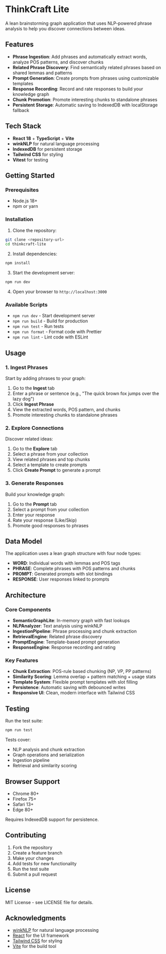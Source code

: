 # ThinkCraft Lite

A lean brainstorming graph application that uses NLP-powered phrase analysis to help you discover connections between ideas.

## Features

- **Phrase Ingestion**: Add phrases and automatically extract words, analyze POS patterns, and discover chunks
- **Related Phrase Discovery**: Find semantically related phrases based on shared lemmas and patterns
- **Prompt Generation**: Create prompts from phrases using customizable templates
- **Response Recording**: Record and rate responses to build your knowledge graph
- **Chunk Promotion**: Promote interesting chunks to standalone phrases
- **Persistent Storage**: Automatic saving to IndexedDB with localStorage fallback

## Tech Stack

- **React 18** + **TypeScript** + **Vite**
- **winkNLP** for natural language processing
- **IndexedDB** for persistent storage
- **Tailwind CSS** for styling
- **Vitest** for testing

## Getting Started

### Prerequisites

- Node.js 18+ 
- npm or yarn

### Installation

1. Clone the repository:
```bash
git clone <repository-url>
cd thinkcraft-lite
```

2. Install dependencies:
```bash
npm install
```

3. Start the development server:
```bash
npm run dev
```

4. Open your browser to `http://localhost:3000`

### Available Scripts

- `npm run dev` - Start development server
- `npm run build` - Build for production
- `npm run test` - Run tests
- `npm run format` - Format code with Prettier
- `npm run lint` - Lint code with ESLint

## Usage

### 1. Ingest Phrases

Start by adding phrases to your graph:

1. Go to the **Ingest** tab
2. Enter a phrase or sentence (e.g., "The quick brown fox jumps over the lazy dog")
3. Click **Ingest Phrase**
4. View the extracted words, POS pattern, and chunks
5. Promote interesting chunks to standalone phrases

### 2. Explore Connections

Discover related ideas:

1. Go to the **Explore** tab
2. Select a phrase from your collection
3. View related phrases and top chunks
4. Select a template to create prompts
5. Click **Create Prompt** to generate a prompt

### 3. Generate Responses

Build your knowledge graph:

1. Go to the **Prompt** tab
2. Select a prompt from your collection
3. Enter your response
4. Rate your response (Like/Skip)
5. Promote good responses to phrases

## Data Model

The application uses a lean graph structure with four node types:

- **WORD**: Individual words with lemmas and POS tags
- **PHRASE**: Complete phrases with POS patterns and chunks
- **PROMPT**: Generated prompts with slot bindings
- **RESPONSE**: User responses linked to prompts

## Architecture

### Core Components

- **SemanticGraphLite**: In-memory graph with fast lookups
- **NLPAnalyzer**: Text analysis using winkNLP
- **IngestionPipeline**: Phrase processing and chunk extraction
- **RetrievalEngine**: Related phrase discovery
- **PromptEngine**: Template-based prompt generation
- **ResponseEngine**: Response recording and rating

### Key Features

- **Chunk Extraction**: POS-rule based chunking (NP, VP, PP patterns)
- **Similarity Scoring**: Lemma overlap + pattern matching + usage stats
- **Template System**: Flexible prompt templates with slot filling
- **Persistence**: Automatic saving with debounced writes
- **Responsive UI**: Clean, modern interface with Tailwind CSS

## Testing

Run the test suite:

```bash
npm run test
```

Tests cover:
- NLP analysis and chunk extraction
- Graph operations and serialization
- Ingestion pipeline
- Retrieval and similarity scoring

## Browser Support

- Chrome 80+
- Firefox 75+
- Safari 13+
- Edge 80+

Requires IndexedDB support for persistence.

## Contributing

1. Fork the repository
2. Create a feature branch
3. Make your changes
4. Add tests for new functionality
5. Run the test suite
6. Submit a pull request

## License

MIT License - see LICENSE file for details.

## Acknowledgments

- [winkNLP](https://winkjs.org/wink-nlp/) for natural language processing
- [React](https://reactjs.org/) for the UI framework
- [Tailwind CSS](https://tailwindcss.com/) for styling
- [Vite](https://vitejs.dev/) for the build tool
